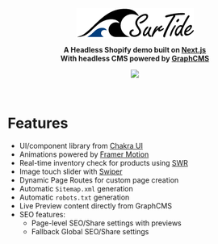<p align="center">
  <img src="public/SurTide_Logo_V1.png" align="center" width="233" height="60" />
</p>
<p align="center">
  <strong>A Headless Shopify demo built on <a href="https://nextjs.org">Next.js</a></strong><br />
  <strong>With headless CMS powered by <a href="https://graphcms.com/">GraphCMS</a></strong><br />
</p>

<p align="center">
  <a href="https://surtide.robbiecrenshaw.dev">
    <img src="https://img.shields.io/static/v1?label=&message=View%20Demo&style=for-the-badge&color=black&logo=vercel" />
  </a>
</p>

<br />

# Features

- UI/component library from [Chakra UI](https://chakra-ui.com/)
- Animations powered by [Framer Motion](https://www.framer.com/motion/)
- Real-time inventory check for products using [SWR](https://swr.vercel.app)
- Image touch slider with [Swiper](https://swiperjs.com/)
- Dynamic Page Routes for custom page creation
- Automatic `Sitemap.xml` generation
- Automatic `robots.txt` generation
- Live Preview content directly from GraphCMS
- SEO features:
  - Page-level SEO/Share settings with previews
  - Fallback Global SEO/Share settings
